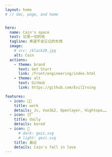```yaml
---
layout: home 
# // doc, page, and home


hero:
  name: Cain's space
  text: 记录一切的地
  tagline: 希望不会忘记的东西
  image: 
    # src: /black29.jpg
    alt: Cain
  actions:
    - theme: brand
      text: Get Start
      link: /front/engineering/index.html
    - theme: alt
      text: GitHub
      link: https://github.com/EvilIrving

features:
  - icon: 🧑‍💻
    title: work
    details: Js, Vue3&2, Openlayer, Hightopo……
  - icon: 😴
    title: daily
    details: bored
  - icon: 🫶
      # dark: gezi.svg
      # light: gezi.svg
    title: 最近
    details: Cain's fall in love
---
```


